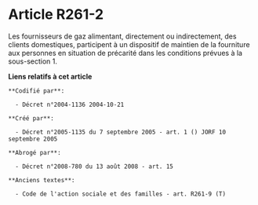 # Article R261-2

Les fournisseurs de gaz alimentant, directement ou indirectement, des clients domestiques, participent à un dispositif de
maintien de la fourniture aux personnes en situation de précarité dans les conditions prévues à la sous-section 1.

**Liens relatifs à cet article**

	**Codifié par**:

	  - Décret n°2004-1136 2004-10-21

	**Créé par**:

	  - Décret n°2005-1135 du 7 septembre 2005 - art. 1 () JORF 10 septembre 2005

	**Abrogé par**:

	  - Décret n°2008-780 du 13 août 2008 - art. 15

	**Anciens textes**:

	  - Code de l'action sociale et des familles - art. R261-9 (T)
